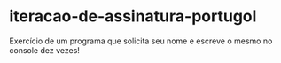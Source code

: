 # iteracao-de-assinatura-portugol
Exercício de um programa que solicita seu nome e escreve o mesmo no console dez vezes!

